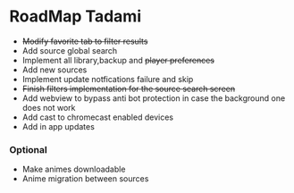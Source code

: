 # RoadMap Tadami

* ~~Modify favorite tab to filter results~~
* Add source global search
* Implement all library,backup and ~~player preferences~~
* Add new sources
* Implement update notfications failure and skip
* ~~Finish filters implementation for the source search screen~~
* Add webview to bypass anti bot protection in case the background one does not work
* Add cast to chromecast enabled devices
* Add in app updates

### Optional

* Make animes downloadable
* Anime migration between sources